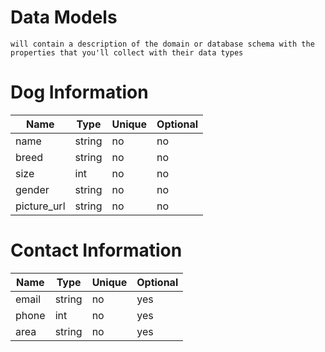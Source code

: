 # Data Models
    will contain a description of the domain or database schema with the properties that you'll collect with their data types




# Dog Information

| Name | Type | Unique | Optional |
|-|-|-|-|
| name | string | no | no |
| breed | string | no | no |
| size | int | no | no |
| gender | string | no | no |
| picture_url | string | no | no |

# Contact Information

| Name | Type | Unique | Optional |
|-|-|-|-|
| email | string | no | yes |
| phone | int | no | yes |
| area  | string | no | yes |
